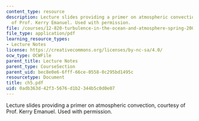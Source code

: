 ```yaml
---
content_type: resource
description: Lecture slides providing a primer on atmospheric convection, courtesy
  of Prof. Kerry Emanuel. Used with permission.
file: /courses/12-820-turbulence-in-the-ocean-and-atmosphere-spring-2006/0adb363d42f35676d1b2344b5c0d0e07_ch5.pdf
file_type: application/pdf
learning_resource_types:
- Lecture Notes
license: https://creativecommons.org/licenses/by-nc-sa/4.0/
ocw_type: OCWFile
parent_title: Lecture Notes
parent_type: CourseSection
parent_uid: bec8e0e6-6fff-66ce-0558-0c295bd1495c
resourcetype: Document
title: ch5.pdf
uid: 0adb363d-42f3-5676-d1b2-344b5c0d0e07
---
```

Lecture slides providing a primer on atmospheric convection, courtesy of Prof. Kerry Emanuel. Used with permission.
